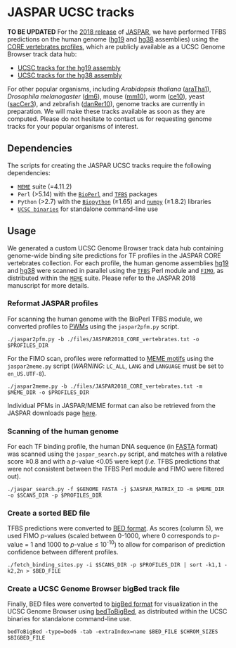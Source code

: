 # JASPAR UCSC tracks
**TO BE UPDATED**
For the [2018 release](https://doi.org/10.1093/nar/gkx1126) of [JASPAR](http://jaspar.genereg.net/), we have performed TFBS predictions on the human genome ([hg19](https://www.ncbi.nlm.nih.gov/assembly/GCF_000001405.13/) and [hg38](https://www.ncbi.nlm.nih.gov/assembly/GCF_000001405.26/) assemblies) using the [CORE vertebrates profiles](http://jaspar2018.genereg.net/collection/core/), which are publicly available as a UCSC Genome Browser track data hub:
* [UCSC tracks for the hg19 assembly](http://genome.ucsc.edu/cgi-bin/hgTracks?db=hg19&hubUrl=http://expdata.cmmt.ubc.ca/JASPAR/UCSC_tracks/hub.txt)
* [UCSC tracks for the hg38 assembly](http://genome.ucsc.edu/cgi-bin/hgTracks?db=hg38&hubUrl=http://expdata.cmmt.ubc.ca/JASPAR/UCSC_tracks/hub.txt)

For other popular organisms, including *Arabidopsis thaliana* ([araTha1](https://www.ncbi.nlm.nih.gov/assembly/GCF_000001735.3/)), *Drosophila melanogaster* ([dm6](https://www.ncbi.nlm.nih.gov/assembly/GCF_000001215.4/)), mouse ([mm10](https://www.ncbi.nlm.nih.gov/assembly/GCF_000001635.20/)), worm ([ce10](https://www.ncbi.nlm.nih.gov/assembly/GCF_000002985.5/)), yeast ([sacCer3](https://www.ncbi.nlm.nih.gov/assembly/GCF_000146045.2/)), and zebrafish ([danRer10](https://www.ncbi.nlm.nih.gov/assembly/GCF_000002035.5/)), genome tracks are currently in preparation. We will make these tracks available as soon as they are computed. Please do not hesitate to contact us for requesting genome tracks for your popular organisms of interest. 

## Dependencies
The scripts for creating the JASPAR UCSC tracks require the following dependencies:
* [`MEME`](http://meme-suite.org/doc/overview.html) suite (=4.11.2)
* `Perl` (>5.14) with the [`BioPerl`](http://bioperl.org) and [`TFBS`](http://tfbs.genereg.net) packages
* `Python` (>2.7) with the [`Biopython`](http://biopython.org) (≥1.65) and [`numpy`](http://www.numpy.org) (≥1.8.2) libraries
* [`UCSC binaries`](http://hgdownload.cse.ucsc.edu/admin/exe/) for standalone command-line use

## Usage
We generated a custom UCSC Genome Browser track data hub containing genome-wide binding site predictions for TF profiles in the JASPAR CORE vertebrates collection. For each profile, the human genome assemblies [hg19](http://hgdownload.soe.ucsc.edu/goldenPath/hg19/bigZips/) and [hg38](http://hgdownload.soe.ucsc.edu/goldenPath/hg38/bigZips/) were scanned in parallel using the [`TFBS`](http://tfbs.genereg.net) Perl module and [`FIMO`](http://meme-suite.org/doc/fimo.html), as distributed within the [`MEME`](http://meme-suite.org/meme-software/4.11.2/meme_4.11.2_2.tar.gz) suite. Please refer to the JASPAR 2018 manuscript for more details.

### Reformat JASPAR profiles
For scanning the human genome with the BioPerl TFBS module, we converted profiles to [PWMs](https://en.wikipedia.org/wiki/Position_weight_matrix) using the `jaspar2pfm.py` script.

`./jaspar2pfm.py -b ./files/JASPAR2018_CORE_vertebrates.txt -o $PROFILES_DIR`

For the FIMO scan, profiles were reformatted to [MEME motifs](http://meme-suite.org/doc/meme-format.html) using the `jaspar2meme.py` script (*WARNING*: `LC_ALL`, `LANG` and `LANGUAGE` must be set to `en_US.UTF-8`).

`./jaspar2meme.py -b ./files/JASPAR2018_CORE_vertebrates.txt -m $MEME_DIR -o $PROFILES_DIR`

Individual PFMs in JASPAR/MEME format can also be retrieved from the JASPAR downloads page [here](http://jaspar.genereg.net/downloads/).

### Scanning of the human genome
For each TF binding profile, the human DNA sequence (in [FASTA](https://en.wikipedia.org/wiki/FASTA_format) format) was scanned using the `jaspar_search.py` script, and matches with a relative score ≥0.8 and with a *p*-value <0.05 were kept (*i.e.* TFBS predictions that were not consistent between the TFBS Perl module and FIMO were filtered out).

`./jaspar_search.py -f $GENOME_FASTA -j $JASPAR_MATRIX_ID -m $MEME_DIR -o $SCANS_DIR -p $PROFILES_DIR`

### Create a sorted BED file
TFBS predictions were converted to [BED format](https://genome.ucsc.edu/FAQ/FAQformat.html#format1). As scores (column 5), we used FIMO *p*-values (scaled between 0-1000, where 0 corresponds to *p*-value = 1 and 1000 to *p*-value ≤ 10<sup>-10</sup>) to allow for comparison of prediction confidence between different profiles.

`./fetch_binding_sites.py -i $SCANS_DIR -p $PROFILES_DIR | sort -k1,1 -k2,2n > $BED_FILE`

### Create a UCSC Genome Browser bigBed track file
Finally, BED files were converted to [bigBed format](https://genome.ucsc.edu/FAQ/FAQformat.html#format1.5) for visualization in the UCSC Genome Browser using [bedToBigBed](http://hgdownload.cse.ucsc.edu/admin/exe/), as distributed within the UCSC binaries for standalone command-line use.

`bedToBigBed -type=bed6 -tab -extraIndex=name $BED_FILE $CHROM_SIZES $BIGBED_FILE`